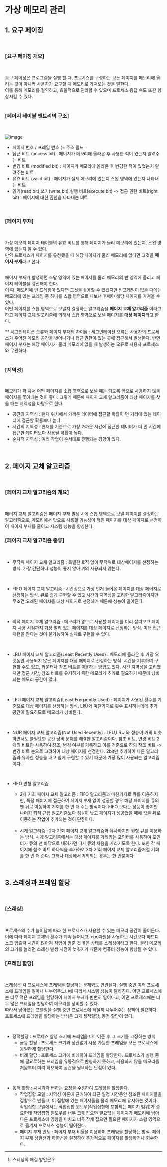 # 가상 메모리 관리

## 1. 요구 페이징
<br/>

### [요구 페이징 개요]
 <br/>

 요구 페이징은 프로그램을 실행 할 때, 프로세스를 구성하는 모든 페이지를 메모리에 올리는 것이 아니라 사용자가 요구할 때 메모리로 가져오는 것을 말한다.  
 이를 통해 메모리를 절약하고, 효율적으로 관리할 수 있으며 프로세스 응답 속도 또한 향상시킬 수 있다.    
<br/>


### [페이지 테이블 엔트리의 구조]
 <br/>

![image](https://user-images.githubusercontent.com/107526525/215305365-f98ad4d0-f4b1-4247-b481-dc982f960e23.png)
 
 - 페이지 번호 / 프레임 번호 (= 주소 필드)
 - 접근 비트 (access bit) : 페이지가 메모리에 올라온 후 사용한 적이 있는지 알려주는 비트 
 - 변경 비트 (modified bit) : 페이지가 메모리에 올라온 후 변경한 적이 있었는지 알려주는 비트
 - 유효 비트 (valid bit) : 페이지가 실제 메모리에 있는지 스왑 영역에 있는지 나타내는 비트
 - 읽기(read bit),쓰기(write bit),실행 비트(execute bit) -> 접근 권한 비트(right bit) : 페이지에 대한 권한을 나타내는 비트  
<br/>


### [페이지 부재]
 <br/>

   가상 메모리 페이지 테이블의 유효 비트를 통해 페이지가 물리 메모리에 있는지, 스왑 영역에 있는지 알 수 있다.  
 만약 프로세스가 페이지를 유청했을 때 해당 페이지가 물리 메모리에 없다면 그것을 **페이지 부재**라고 한다.  
 <br/>

   페이지 부재가 발생하면 스왑 영역에 있는 페이지를 물리 메모리의 빈 영역에 올리고 페이지 테이블을 갱신해야 한다.  
 이 때, 메모리에 빈 프레임이 있다면 그것을 활용할 수 있겠지만 빈프레임이 없을 때에는 메모리에 있는 프레임 중 하나를 스왑 영역으로 내보낸 후에야 해당 페이지를 가져올 수 있다.   
   어떤 페이지를 스왑 영역으로 보낼지 결정하는 알고리즘을 **페이지 교체 알고리즘** 이라고 하고 페이지 교체 알고리즘에 의해서 스왑 영역으로 보낼 페이지를 **대상 페이지**라고 한다. 
 <br/>

 ** 세그먼테이션 오류와 페이지 부재의 차이점 : 세그먼테이션 오류는 사용자의 프로세스가 주어진 메모리 공간을 벗어나거나 접근 권한이 없는 곳에 접근해서 발생한다. 반면 페이지 부재는 해당 페이지가 물리 메모리에 없을 때 발생하는 오류로 사용자 프로세스와 무관하다.   
 <br/>


### [지역성]
 <br/>

  메모리가 꽉 차서 어떤 페이지를 소왑 영역으로 보낼 때는 되도록 앞으로 사용하지 않을 페이지를 쫓아내는 것이 좋다. 그렇기 때문에 페이지 교체 알고리즘이 대상 페이지를 찾을 때는 지역성을 바탕으로 한다. 
 <br/>

  - 공간의 지역성 : 현재 위치에서 가까운 데이터에 접근할 확률이 먼 거리에 있는 데이터에 접근할 확률보다 높다.
  - 시간의 지역성 : 현재를 기준으로 가장 가까운 시간에 접근한 데이터가 더 먼 시간에 접근한 데이터보다 사용될 확률이 높다. 
  - 순차적 지역성 : 여러 작업이 순서대로 진행되는 경향이 있다.  
 <br/>

## 2. 페이지 교체 알고리즘
<br/>

### [페이지 교체 알고리즘의 개요]
 <br/> 

  페이지 교체 알고리즘은 페이지 부재 발생 시에 스왑 영역으로 보낼 페이지를 결정하는 알고리즘으로, 메모리에서 앞으로 사용할 가능성이 적은 페이지를 대상 페이지로 선정하여 페이지 부재를 줄이고 시스템 성능을 향상한다. 
<br/>

### [페이지 교체 알고리즘 종류]
 <br/> 

 - 무작위 페이지 교체 알고리즘 : 특별한 로직 없이 무작위로 대상페이지를 선정하는 방식. 가장 간단하나 성능이 좋지 않아 거의 사용되지 않는다.  
 <br/>

 - FIFO 페이지 교체 알고리즘 : 시간상으로 가장 먼저 들어온 페이지를 대상 페이지로 선정하는 방식. 큐로 쉽게 구현할 수 있고 시간의 지역성을 고려한 알고리즘이지만 무조건 오래된 페이지를 대상 페이지로 선정하기 때문에 성능이 떨어진다.   
  <br/>
 
 - 최적 페이지 교체 알고리즘 : 메모리가 앞으로 사용할 페이지를 미리 살펴보고 페이지 사용 시점까지 가장 멀리 있는 페이지를 대상 페이지로 선정하는 방식. 미래 접근 패턴을 안다는 것이 불가능하여 실제로 구현할 수 없다.   
  <br/>
 
 - LRU 페이지 교체 알고리즘(Least Recently Used) : 메모리에 올라온 후 가장 오랫동안 사용되지 않은 페이지를 대상 페이지로 선정하는 방식. 시간을 기록하여 구현할 수도 있고, 카운터나 참조 비트를 이용하는 방법도 있다. 시간 지역성을 고려했지만 접근 시간, 참조 비트를 유지하기 위한 메모리가 추가로 필요하기 때문에 낭비되는 메모리 공간이 많다.   
  <br/>
 
 - LFU 페이지 교체 알고리즘(Least Frequently Used) : 페이지가 사용된 횟수를 기준으로 대상 페이지를 선정하는 방식. LRU와 마찬가지로 횟수 표시하는데에 추가 공간이 필요하므로 메모리가 낭비된다.   
  <br/>
 
 - NUR 페이지 교체 알고리즘(Not Used Recently) : LFU,LRU 와 성능이 거의 비슷하면서도 불필요한 공간 낭비 문제를 해결한 알고리즘이다. 참조 비트, 변경 비트 2개의 비트만 사용하여 참조, 변경 여부를 기록하고 이를 기준으로 하되 참조 비트 -> 변경 비트 순으로 고려하여 대상 페이지를 선정한다. 2bit만 추가하여 다른 알고리즘과 유사한 성능을 내고 쉽게 구현할 수 있기 때문에 가장 많이 사용되는 알고리즘이다.   
  <br/>
 
 - FIFO 변형 알고리즘 
   - 2차 기회 페이지 교체 알고리즘 : FIFO 알고리즘과 마찬가지로 큐를 이용하지만, 특정 페이지에 접근하여 페이지 부재 없이 성공할 경우 해당 페이지를 큐의 맨 뒤로 이동하여 기회를 한 번 더 주는 방식이다. FIFO 보다는 성능이 좋지만 나머지 최적 근접 알고리즘보다 성능이 낮고 페이지가 성공했을 때에 값을 뒤로 이동하는 작업이 추가되는 것이 단점이다.  
    <br/>
  
   - 시계 알고리즘 : 2차 기회 페이지 교체 알고리즘과 유사하지만 원형 큐를 이용하는 방식. 시계 알고리즘에서는 대상 페이지를 가리키는 포인터를 사용하여 포인터가 큐의 맨 바닥으로 내려가면 다시 큐의 처음을 가리키도록 한다. 또한 각 페이지에 참조 비트 하나씩을 추가하여 2차 기회 페이지 교체 알고리즘처럼 기회를 한 번 더 준다. 그러나 대상에서 제외되는 경우는 한 번뿐이다.   
<br/>


## 3. 스레싱과 프레임 할당
<br/>

### [스레싱]
 <br/>  

  프로세스의 수가 늘어남에 따라 한 프로세스가 사용할 수 있는 메모리 공간이 줄어든다. 이에 따라 페이지 교체의 횟수가 계속 늘어나고, cpu자원을 사용하는 시간보다 하드디스크 입출력 시간이 많아져 작업이 멈춘 것 같은 상태를 스레싱이라고 한다. 물리 메모리의 크기를 늘리면 스레싱 발생 시점이 늦춰지기 때문에 컴퓨터 성능이 향상될 수 있다.
 <br/>  

### [프레임 할당]
 <br/>  
  
  스레싱은 각 프로세스에 프레임을 할당하는 문제와도 연관된다. 실행 중인 여러 프로세스에 프레임을 얼마나 나누어주느냐에 따라서 시스템 성능이 달라진다.   어떤 프로세스에는 너무 적은 프레임을 할당하여 페이지 부재가 빈번히 일어나고, 어떤 프로세스에는 너무 많은 프레임을 할당하여 메모리를 낭비할 수 있다.  
따라서 남아있는 프렐임을 실행 중인 프로세스에 적절히 나누어주는 정책이 필요하다. 프로세스에 프레임을 할당하는 방식은 크게 정적할당, 동적 할당이 있다.

 <br/>  

  - 정적할당 : 프로세스 실행 초기에 프레임을 나누어준 후 그 크기를 고정하는 방식
    - 균등 할당 : 프로세스 크기와 상관없이 사용 가능한 프레임을 모든 프로세스에 동일하게 할당한다. 
    - 비례 할당 : 프로세스 크기에 비례하여 프레임을 할당한다. 프로세스가 실행 중에 필요로하는 프레임을 유동적으로 반영하지 못하고, 사용하지 않을 메모리를 처음부터 미리 확보하여 공간을 낭비하는 단점이 있다.  
<br/>

 - 동적 할당 : 시시각각 변하는 요청을 수용하여 프레임을 할당한다. 
   - 작업집합 모델 : 지역성 이론에 근거하여 최근 일정 시간동안 참조된 페이지들을 집합으로 만들고, 이 집합에 있는 페이지들을 물리 메모리에 유지하는 것이다. 작업집합 모델에서는 작업집합 윈도우(작업집합에 포함되는 페이지 범위)가 중요한데 작업집합 윈도우를 너무 크게 잡으면 필요없는 페이지가 메모리에 남아 다른 프로세스에 영향을 미치고 너무 작게 잡으면 필요한 페이지가 스왑 영역으로 옮겨져 프로세스 성능이 떨어진다. 
   - 페이지 부재 빈도 : 페이지 부재 비율을 이용하며 프레임을 할당하는 방식. 페이지 부재 상한선과 하한선을 설정하여 추가적으로 페이지를 할당하거나 회수한다.


---
1. 스레싱의 해결 방안은 ? 
